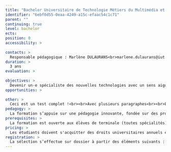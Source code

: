 ```yaml
---
title: "Bachelor Universitaire de Technologie Métiers du Multimédia et de l&#39;Internet"
identifier: "6ebf0d55-0eaa-4249-a15c-efaac54c1c71"
parent: ""
continuing: true
level: bachelor
ects: 
position: 0
accessibility: >
   
contacts: >
  Responsable pédagogique : Marlène DULAURANS<br>marlene.dulaurans@iut.u-bordeaux-montaigne.fr<br><br>Secrétariat : <br>Quentin Bessière<br>mmipub@iut.u-bordeaux-montaigne.fr<br>05 57 12 20 40 
duration: >
  3 ans 
evaluation: >
   
objectives: >
  Devenir un·e spécialiste des nouvelles technologies avec un sens aigu de la communication pour :<br>-    comprendre les écosystèmes, les besoins des utilisateurs et les dispositifs de communication numérique,<br>-    concevoir ou co-concevoir une réponse stratégique pertinente à une problématique complexe,<br>-    exprimer un message avec les médias numériques pour informer et communiquer,<br>-    développer pour le web et les médias numériques,<br>-    entreprendre dans le secteur du numérique.<br><br>A l’issue des deux premières années de BUT, les étudiants pourront choisir l’un des trois parcours de la spécialité.<br><br>→ Parcours Communication numérique et design d’expérience<br>Ce parcours s’appuie sur la compétence “concevoir” et met l’accent sur la stratégie de communication numérique, le design de service et la prise en compte des aspects humains. Il forme des chargés de communication numérique, des UX designers, des planneurs stratégiques, des spécialistes du référencement…<br><br>→ Parcours Création numérique<br>Ce parcours s’appuie sur la compétence “exprimer” et met l’accent sur la création et le récit. Il forme des designers, direct·eurs·rices artistiques, réalisat·eurs·rices, infographistes, game designers, vidéastes…<br><br>→ Parcours Développement web et dispositifs interactifs<br>Ce parcours s’appuie sur la compétence “développer” et met l’accent sur le code. Il forme des intégrateurs web, des développeurs front, back ou full-stack, des intégrateurs d’applications pour des dispositifs interactifs, de réalité virtuelle… 
opportunities: >
   
other: >
  Ceci est un test complet !<br><br>Avec plusieurs paragraphes<br><br>Et au moins une liste avec :<ul> <li>une entrée</li> <li>2 entrées</li> <li>3 entrées</li> </ul>et une autre liste mais qui celle-ci est ordonnée :<ol> <li>premier point</li> <li>2eme point</li> <li>3eme point</li> </ol> 
pedagogy: >
  La formation s’appuie sur une pédagogie innovante, fondée sur des projets interdisciplinaires, des ateliers encadrés par des enseignants et des intervenants extérieurs issus du monde de l’entreprise, et une approche culturelle et opérationnelle des enjeux environnementaux et éthiques du numérique.<br><br>Les 3 années du programme national comportent 2000 heures de formation sur 6 semestres, 600 heures de projets tutorés, 22 à 26 semaines de stage. Les cours se déroulent du lundi au vendredi, avec une moyenne annuelle de 33 heures par semaine.<br>En voici quelques-uns : culture des médias, communication, programmation, 2 langues étrangères, écritures numériques, marketing &amp; webmarketing, connaissances de l’entreprise, droit, gestion de projet, création numérique (design interactif, audiovisuel…), etc. 
prerequisites: >
  La formation est ouverte aux élèves de terminale (toutes spécialités), aux titulaires du baccalauréat ou d’un diplôme équivalent (DAEU, etc.), aux étudiants de l’enseignement supérieur. 
pricing: >
  Les étudiants doivent s'acquitter des droits universitaires annuels et justifier d'une assurance responsabilité civile.<br>Plus d’informations dans la rubrique Scolarité. 
registration: >
  La sélection s’effectue sur dossier à partir des éléments suivants : cursus scolaire/universitaire, parcours comportant les éventuelles expériences pré-professionnelles, projet de formation motivé, réponses aux six questions complémentaires.<br><br>Pour postuler au sein de l’IUT, vous devez saisir vos vœux sur la plateforme Parcoursup.<br>Plus d’informations → Être candidat·e<br>Veuillez vous référer au calendrier Parcoursup pour prendre connaissance des dates des différentes étapes de candidature. 
---
```


